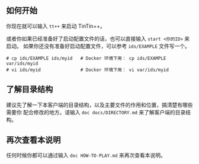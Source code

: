 ## 如何开始

你现在就可以输入 `tt++` 来启动 TinTin++。

或者你如果已经准备好了启动配置文件的话，也可以直接输入 `start <你的ID>` 来启动。
如果你还没有准备好启动配置文件，可以参考 `ids/EXAMPLE` 文件写一个。

```
# cp ids/EXAMPLE ids/myid   # Docker 环境下用： cp ids/EXAMPLE var/ids/myid
# vi ids/myid               # Docker 环境下用： vi var/ids/myid
```

## 了解目录结构

建议先了解一下本客户端的目录结构，以及主要文件的作用和位置，搞清楚有哪些需要你
配合修改的地方。请输入 `doc docs/DIRECTORY.md` 来了解客户端的目录结构。

## 再次查看本说明

任何时候你都可以通过输入 `doc HOW-TO-PLAY.md` 来再次查看本说明。
